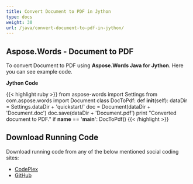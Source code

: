 ```yaml
---
title: Convert Document to PDF in Jython
type: docs
weight: 30
url: /java/convert-document-to-pdf-in-jython/
---
```


## **Aspose.Words - Document to PDF**
To convert Document to PDF using **Aspose.Words Java for Jython**. Here you can see example code.

**Jython Code**

{{< highlight ruby >}}
from aspose-words import Settings
from com.aspose.words import Document
class DocToPdf:
    def __init__(self):
        dataDir = Settings.dataDir + 'quickstart/'
        doc = Document(dataDir + 'Document.doc')
        doc.save(dataDir + 'Document.pdf')
        print "Converted document to PDF."
if __name__ == '__main__':
    DocToPdf()
{{< /highlight >}}
## **Download Running Code**
Download running code from any of the below mentioned social coding sites:

- [CodePlex](https://asposewordsjavajython.codeplex.com/releases/view/619260)
- [GitHub](https://github.com/aspose-words/Aspose.Words-for-Java/releases/tag/Aspose.Words_Java_for_Jython-v1.0.0)
